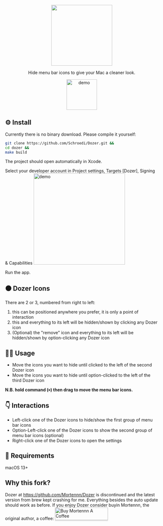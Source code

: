 <p align="center">
	<img width="200" height="200" margin-right="100%" src="https://raw.githubusercontent.com/Mortennn/Dozer/master/Stuff/AppIcon.png">
</p>
<p align="center">Hide menu bar icons to give your Mac a cleaner look.</p>
<p align="center">
	<img height="100" min-width="100" src="https://github.com/Mortennn/Dozer/raw/master/Stuff/demo.gif" alt="demo">
</p>

## ⚙️ Install
Currently there is no binary download. Please compile it yourself:
```bash
git clone https://github.com/Schroedi/Dozer.git &&
cd dozer &&
make build
```
The project should open automatically in Xcode.

Select your developer account in Project settings, Targets [Dozer], Signing & Capabilities
<a href="https://github.com/Mortennn/Schroedi/raw/master/Stuff/xcode.png" target="_blank">
	<img height="300" min-width="100" src="https://github.com/Mortennn/Schroedi/raw/master/Stuff/xcode.png" alt="demo">
</a>

Run the app.

## ⚫️ Dozer Icons

There are 2 or 3, numbered from right to left:

1. this can be positioned anywhere you prefer, it is only a point of interaction
2. this and everything to its left will be hidden/shown by clicking any Dozer icon
3. (Optional) the "remove" icon and everything to its left will be hidden/shown by option-clicking any Dozer icon

## 👨‍💻 Usage

* Move the icons you want to hide until clicked to the left of the second Dozer icon
* Move the icons you want to hide until option-clicked to the left of the third Dozer icon

**N.B. hold command (`⌘`) then drag to move the menu bar icons.**

## 👇 Interactions
* Left-click one of the Dozer icons to hide/show the first group of menu bar icons
* Option-Left-click one of the Dozer icons to show the second group of menu bar icons (optional)
* Right-click one of the Dozer icons to open the settings

## 📄 Requirements
macOS 13+

## Why this fork?
Dozer at https://github.com/Mortennn/Dozer is discontinued and the latest version from brew kept crashing for me.
Everything besides the auto update should work as before.
If you enjoy Dozer consider buyin Mortennn, the original author, a coffee:
<a href="https://www.buymeacoffee.com/mortennn" target="_blank"><img src="https://www.buymeacoffee.com/assets/img/custom_images/orange_img.png" alt="Buy Mortennn A Coffee" style="height: 41px !important;width: 174px !important;box-shadow: 0px 3px 2px 0px rgba(190, 190, 190, 0.5) !important;-webkit-box-shadow: 0px 3px 2px 0px rgba(190, 190, 190, 0.5) !important;" ></a>